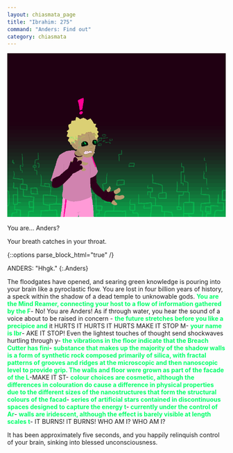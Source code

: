 ```yaml
---
layout: chiasmata_page
title: "Ibrahim: 275"
command: "Anders: Find out"
category: chiasmata
---
```


![275](/chiasmata/images/narrative/273.png)

You are... Anders?

Your breath catches in your throat.

{::options parse_block_html="true" /}
<div class="dialogue">
ANDERS: "Hhgk." 
{:.Anders}
</div>

<p>The floodgates have opened, and searing green knowledge is pouring into your brain like a pyroclastic flow. You are lost in four billion years of history, a speck within the shadow of a dead temple to unknowable gods. <span style="font-weight: bolder;"><span style="color: #00ff69;">You are the Mind Reamer, connecting your host to a flow of information gathered by the F</span></span>- No! You are Anders! As if through water, you hear the sound of a voice about to be raised in concern - <span style="font-weight: bolder;"><span style="color: #00ff69;">the future stretches before you like a precipice and</span></span> it HURTS IT HURTS IT HURTS MAKE IT STOP M- <span style="font-weight: bolder;"><span style="color: #00ff69;">your name is Ibr</span></span>- AKE IT STOP! Even the lightest touches of thought send shockwaves hurtling through y- <span style="font-weight: bolder;"><span style="color: #00ff69;">the vibrations in the floor indicate that the Breach Cutter has fini</span></span>- <span style="font-weight: bolder;"><span style="color: #00ff69;">substance that makes up the majority of the shadow walls is a form of synthetic rock composed primarily of silica, with fractal patterns of grooves and ridges at the microscopic and then nanoscopic level to provide grip. The walls and floor were grown as part of the facade of the L</span></span>-MAKE IT ST- <span style="font-weight: bolder;"><span style="color: #00ff69;">colour choices are cosmetic, although the differences in colouration do cause a difference in physical properties due to the different sizes of the nanostructures that form the structural colours of the facad</span></span>- <span style="font-weight: bolder;"><span style="color: #00ff69;">series of artificial stars contained in discontinuous spaces designed to capture the energy t</span></span>-<span style="font-weight: bolder;"><span style="color: #00ff69;"> currently under the control of Ar</span></span>- <span style="font-weight: bolder;"><span style="color: #00ff69;">walls are iridescent, although the effect is barely visible at length scales t</span></span>- IT BURNS! IT BURNS! WHO AM I? WHO AM I?</p>

<p>It has been approximately five seconds, and you happily relinquish control of your brain, sinking into blessed unconsciousness.</p>